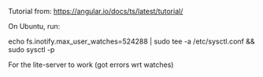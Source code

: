 
Tutorial from: https://angular.io/docs/ts/latest/tutorial/

On Ubuntu, run:

echo fs.inotify.max_user_watches=524288 | sudo tee -a /etc/sysctl.conf && sudo sysctl -p


For the lite-server to work (got errors wrt watches)

